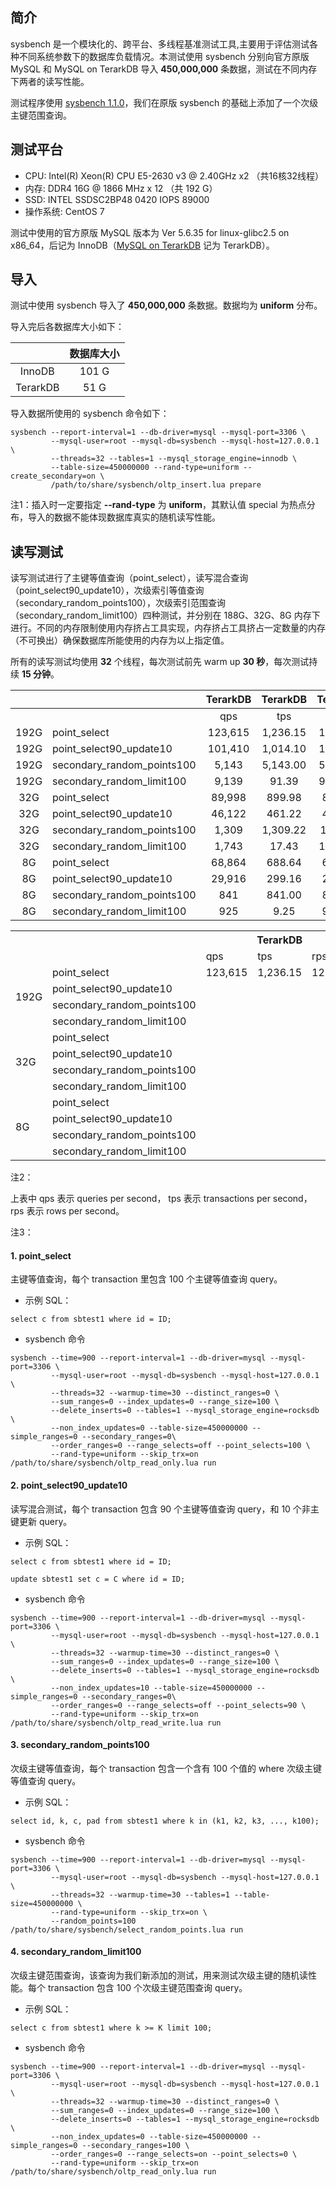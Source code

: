 ## 简介
sysbench 是一个模块化的、跨平台、多线程基准测试工具,主要用于评估测试各种不同系统参数下的数据库负载情况。本测试使用 sysbench 分别向官方原版 MySQL 和 MySQL on TerarkDB 导入 **450,000,000** 条数据，测试在不同内存下两者的读写性能。

测试程序使用 [sysbench 1.1.0](https://github.com/Terark/sysbench)，我们在原版 sysbench 的基础上添加了一个次级主键范围查询。

## 测试平台

- CPU: Intel(R) Xeon(R) CPU E5-2630 v3 @ 2.40GHz x2 （共16核32线程）
- 内存: DDR4 16G @ 1866 MHz x 12 （共 192 G）
- SSD: INTEL SSDSC2BP48 0420 IOPS 89000
- 操作系统: CentOS 7

测试中使用的官方原版 MySQL 版本为 Ver 5.6.35 for linux-glibc2.5 on x86_64，后记为 InnoDB（[MySQL on TerarkDB](http://terark.com/docs/mysql-on-terarkdb-manual/zh-hans/installation.html) 记为 TerarkDB）。

## 导入

测试中使用 sysbench 导入了 **450,000,000** 条数据。数据均为 **uniform** 分布。

导入完后各数据库大小如下：

|      | 数据库大小 |
|:----:|:---------:|
| InnoDB   | 101 G |
| TerarkDB | 51 G  |

导入数据所使用的 sysbench 命令如下：

```
sysbench --report-interval=1 --db-driver=mysql --mysql-port=3306 \
         --mysql-user=root --mysql-db=sysbench --mysql-host=127.0.0.1 \
         --threads=32 --tables=1 --mysql_storage_engine=innodb \
         --table-size=450000000 --rand-type=uniform --create_secondary=on \
         /path/to/share/sysbench/oltp_insert.lua prepare
```

注1：插入时一定要指定 **--rand-type** 为 **uniform**，其默认值 special 为热点分布，导入的数据不能体现数据库真实的随机读写性能。

## 读写测试

读写测试进行了主键等值查询（point_select），读写混合查询（point_select90_update10），次级索引等值查询（secondary_random_points100），次级索引范围查询（secondary_random_limit100）四种测试，并分别在 188G、32G、8G 内存下进行。不同的内存限制使用内存挤占工具实现，内存挤占工具挤占一定数量的内存（不可换出）确保数据库所能使用的内存为以上指定值。

所有的读写测试均使用 **32** 个线程，每次测试前先 warm up **30 秒**，每次测试持续 **15 分钟**。

|     |     | TerarkDB | TerarkDB | TerarkDB | InnoDB | InnoDB | InnoDB |
|:---:|:---|:--------:|:--------:|:--------:|:------:|:------:|:------:|
|      |                            | qps     | tps      | rps     | qps     | tps       | rps       |
| 192G | point_select               | 123,615 | 1,236.15 | 123,615 | 178,282 | 1,782.82  | 178,282   |
| 192G | point_select90_update10    | 101,410 | 1,014.10 | 101,410 | 50,695  | 506.95    | 50,695    |
| 192G | secondary_random_points100 | 5,143   | 5,143.00 | 514,300 | 14,278  | 14,278.79 | 1,427,800 |
| 192G | secondary_random_limit100  | 9,139   | 91.39    | 913,900 | 21,164  | 211.64    | 2,116,400 |
| 32G  | point_select               | 89,998  | 899.98   | 89,998  | 22,301  | 223.01    | 22,301    |
| 32G  | point_select90_update10    | 46,122  | 461.22   | 46,122  | 12,445  | 124.45    | 12,445    |  
| 32G  | secondary_random_points100 | 1,309   | 1,309.22 | 130922  | 228     | 227.68    | 22,768    |
| 32G  | secondary_random_limit100  | 1,743   | 17.43    | 174,300 | 232     | 2.32      | 23,200    |
| 8G   | point_select               | 68,864  | 688.64   | 68,864  | 23,829  | 238.29    | 23,829    |
| 8G   | point_select90_update10    | 29,916  | 299.16   | 29,916  | 12,787  | 127.87    | 17,787    |
| 8G   | secondary_random_points100 | 841     | 841.00   | 84,100  | 172     | 171.63    | 17,163    |
| 8G   | secondary_random_limit100  | 925     | 9.25     | 92,500  | 251     | 2.51      | 25,100    |

<table>
    <tr>
             <th></th><th></th><th colspan="3">TerarkDB</th><th colspan="3">InnoDB</th>
    </tr>
    <tr>
             <td></td> <td></td> <td>qps</td> <td>tps</td> <td>rps</td> <td>qps</td> <td>tps</td> <td>rps</td>
    </tr>
    <tr>
             <td rowspan="4">192G</td> <td>point_select</td> <td>123,615</td> <td>1,236.15</td> <td>123,615</td>
             <td>178,282</td> <td>1,782.82</td> <td>178,282</td>
    </tr>
    <tr>
             <td>point_select90_update10</td> <td></td> <td></td> <td></td> <td></td> <td></td> <td></td>
    </tr>
    <tr>
             <td>secondary_random_points100</td> <td></td> <td></td> <td></td> <td></td> <td></td> <td></td>
    </tr>
    <tr>
             <td>secondary_random_limit100</td> <td></td> <td></td> <td></td> <td></td> <td></td> <td></td>
    </tr>
    <tr>
             <td rowspan="4">32G</td><td>point_select</td> <td></td> <td></td> <td></td> <td></td> <td></td> <td></td>
    </tr>
    <tr>
             <td>point_select90_update10</td> <td></td> <td></td> <td></td> <td></td> <td></td> <td></td>
    </tr>
    <tr>
             <td>secondary_random_points100</td> <td></td> <td></td> <td></td> <td></td> <td></td> <td></td>
    </tr>
    <tr>
             <td>secondary_random_limit100</td> <td></td> <td></td> <td></td> <td></td> <td></td> <td></td>
    </tr>
    <tr>
             <td rowspan="4">8G</td> <td>point_select</td> <td></td> <td></td> <td></td> <td></td> <td></td> <td></td>
    </tr>
    <tr>
             <td>point_select90_update10</td> <td></td> <td></td> <td></td> <td></td> <td></td> <td></td>
    </tr>
    <tr>
             <td>secondary_random_points100</td> <td></td> <td></td> <td></td> <td></td> <td></td> <td></td>
    </tr>
    <tr>
             <td>secondary_random_limit100</td> <td></td> <td></td> <td></td> <td></td> <td></td> <td></td>
    </tr>
</table>

注2：

上表中 qps 表示 queries per second， tps 表示 transactions per second， rps 表示 rows per second。

注3：

#### 1. point_select

主键等值查询，每个 transaction 里包含 100 个主键等值查询 query。

- 示例 SQL：
```
select c from sbtest1 where id = ID;
```

- sysbench 命令
```
sysbench --time=900 --report-interval=1 --db-driver=mysql --mysql-port=3306 \
         --mysql-user=root --mysql-db=sysbench --mysql-host=127.0.0.1 \
         --threads=32 --warmup-time=30 --distinct_ranges=0 \
         --sum_ranges=0 --index_updates=0 --range_size=100 \
         --delete_inserts=0 --tables=1 --mysql_storage_engine=rocksdb \
         --non_index_updates=0 --table-size=450000000 --simple_ranges=0 --secondary_ranges=0\
         --order_ranges=0 --range_selects=off --point_selects=100 \
         --rand-type=uniform --skip_trx=on /path/to/share/sysbench/oltp_read_only.lua run
```

#### 2. point_select90_update10

读写混合测试，每个 transaction 包含 90 个主键等值查询 query，和 10 个非主键更新 query。

- 示例 SQL：
```
select c from sbtest1 where id = ID;

update sbtest1 set c = C where id = ID;
```

- sysbench 命令
```
sysbench --time=900 --report-interval=1 --db-driver=mysql --mysql-port=3306 \
         --mysql-user=root --mysql-db=sysbench --mysql-host=127.0.0.1 \
         --threads=32 --warmup-time=30 --distinct_ranges=0 \
         --sum_ranges=0 --index_updates=0 --range_size=100 \
         --delete_inserts=0 --tables=1 --mysql_storage_engine=rocksdb \
         --non_index_updates=10 --table-size=450000000 --simple_ranges=0 --secondary_ranges=0\
         --order_ranges=0 --range_selects=off --point_selects=90 \
         --rand-type=uniform --skip_trx=on /path/to/share/sysbench/oltp_read_write.lua run
```

#### 3. secondary_random_points100

次级主键等值查询，每个 transaction 包含一个含有 100 个值的 where 次级主键等值查询 query。

- 示例 SQL：
```
select id, k, c, pad from sbtest1 where k in (k1, k2, k3, ..., k100);
```

- sysbench 命令
```
sysbench --time=900 --report-interval=1 --db-driver=mysql --mysql-port=3306 \
         --mysql-user=root --mysql-db=sysbench --mysql-host=127.0.0.1 \
         --threads=32 --warmup-time=30 --tables=1 --table-size=450000000 \
         --rand-type=uniform --skip_trx=on \
         --random_points=100 /path/to/share/sysbench/select_random_points.lua run
```

#### 4. secondary_random_limit100

次级主键范围查询，该查询为我们新添加的测试，用来测试次级主键的随机读性能。每个 transaction 包含 100 个次级主键范围查询 query。

- 示例 SQL：
```
select c from sbtest1 where k >= K limit 100;
```

- sysbench 命令
```
sysbench --time=900 --report-interval=1 --db-driver=mysql --mysql-port=3306 \
         --mysql-user=root --mysql-db=sysbench --mysql-host=127.0.0.1 \
         --threads=32 --warmup-time=30 --distinct_ranges=0 \
         --sum_ranges=0 --index_updates=0 --range_size=100 \
         --delete_inserts=0 --tables=1 --mysql_storage_engine=rocksdb \
         --non_index_updates=0 --table-size=450000000 --simple_ranges=0 --secondary_ranges=100 \
         --order_ranges=0 --range_selects=on --point_selects=0 \
         --rand-type=uniform --skip_trx=on /path/to/share/sysbench/oltp_read_only.lua run
```
